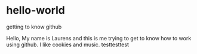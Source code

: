# hello-world
getting to know github

Hello, My name is Laurens and this is me trying to get to know how to work using github. I like cookies and music.
testtesttest